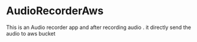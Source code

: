 # AudioRecorderAws
This is an Audio recorder app and after recording audio . it directly send the audio to aws bucket
